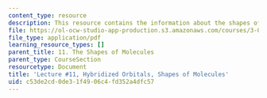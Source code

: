 ```yaml
---
content_type: resource
description: This resource contains the information about the shapes of molecules.
file: https://ol-ocw-studio-app-production.s3.amazonaws.com/courses/3-091sc-introduction-to-solid-state-chemistry-fall-2010/c53de2cd0de31f4906c4fd352a4dfc57_MIT3_091SCF09_lec11.pdf
file_type: application/pdf
learning_resource_types: []
parent_title: 11. The Shapes of Molecules
parent_type: CourseSection
resourcetype: Document
title: 'Lecture #11, Hybridized Orbitals, Shapes of Molecules'
uid: c53de2cd-0de3-1f49-06c4-fd352a4dfc57
---
```

